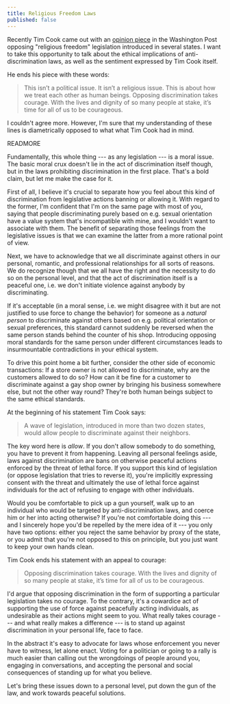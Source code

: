 ```yaml
---
title: Religious Freedom Laws
published: false
---
```


Recently Tim Cook came out with an [opinion piece](http://www.washingtonpost.com/opinions/pro-discrimination-religious-freedom-laws-are-dangerous-to-america/2015/03/29/bdb4ce9e-d66d-11e4-ba28-f2a685dc7f89_story.html) in the Washington Post opposing "religious freedom" legislation introduced in several states. I want to take this opportunity to talk about the ethical implications of anti-discrimination laws, as well as the sentiment expressed by Tim Cook itself. 

He ends his piece with these words:

> This isn’t a political issue. It isn’t a religious issue. This is about how we treat each other as human beings. Opposing discrimination takes courage. With the lives and dignity of so many people at stake, it’s time for all of us to be courageous.

I couldn't agree more. However, I'm sure that my understanding of these lines is diametrically opposed to what what Tim Cook had in mind. 

READMORE

Fundamentally, this whole thing --- as any legislation --- is a moral issue. The basic moral crux doesn't lie in the act of discrimination itself though, but in the laws prohibiting discrimination in the first place. That's a bold claim, but let me make the case for it.

First of all, I believe it's crucial to separate how you feel about this kind of discrimination from legislative actions banning or allowing it. With regard to the former, I'm confident that I'm on the same page with most of you, saying that people discriminating purely based on e.g. sexual orientation have a value system that's incompatible with mine, and I wouldn't want to associate with them. The benefit of separating those feelings from the legislative issues is that we can examine the latter from a more rational point of view.

Next, we have to acknowledge that we all discriminate against others in our personal, romantic, and professional relationships for all sorts of reasons. We do recognize though that we all have the right and the necessity to do so on the personal level, and that the act of discrimination itself is a peaceful one, i.e. we don't initiate violence against anybody by discriminating.

If it's acceptable (in a moral sense, i.e. we might disagree with it but are not justified to use force to change the behavior) for someone as a *natural person* to discriminate against others based on e.g. political orientation or sexual preferences, this standard cannot suddenly be reversed when the same person stands behind the counter of his shop. Introducing opposing moral standards for the same person under different circumstances leads to insurmountable contradictions in your ethical system.

To drive this point home a bit further, consider the other side of economic transactions: If a store owner is not allowed to discriminate, why are the customers allowed to do so? How can it be fine for a customer to discriminate against a gay shop owner by bringing his business somewhere else, but not the other way round? They're both human beings subject to the same ethical standards.

At the beginning of his statement Tim Cook says:

> A wave of legislation, introduced in more than two dozen states, would allow people to discriminate against their neighbors.

The key word here is *allow*. If you don't allow somebody to do something, you have to prevent it from happening. Leaving all personal feelings aside, laws against discrimination are bans on otherwise peaceful actions enforced by the  threat of lethal force. If you support this kind of legislation (or oppose legislation that tries to reverse it), you're implicitly expressing consent with the threat and ultimately the use of lethal force against individuals for the act of refusing to engage with other individuals. 

Would you be comfortable to pick up a gun yourself, walk up to an individual who would be targeted by anti-discrimination laws, and coerce him or her into acting otherwise? If you're not comfortable doing this --- and I sincerely hope you'd be repelled by the mere idea of it --- you only have two options: either you reject the same behavior by proxy of the state, or you admit that you're not opposed to this on principle, but you just want to keep your own hands clean.

Tim Cook ends his statement with an appeal to courage:

> Opposing discrimination takes courage. With the lives and dignity of so many people at stake, it’s time for all of us to be courageous.

I'd argue that opposing discrimination in the form of supporting a particular legislation takes no courage. To the contrary, it's a cowardice act of supporting the use of force against peacefully acting individuals, as undesirable as their actions might seem to you. What really takes courage --- and what really makes a difference --- is to stand up against discrimination in your personal life, face to face. 

In the abstract it's easy to advocate for laws whose enforcement you never have to witness, let alone enact. Voting for a politician or going to a rally is much easier than calling out the wrongdoings of people around you, engaging in conversations, and accepting the personal and social consequences of standing up for what you believe.

Let's bring these issues down to a personal level, put down the gun of the law, and work towards peaceful solutions.